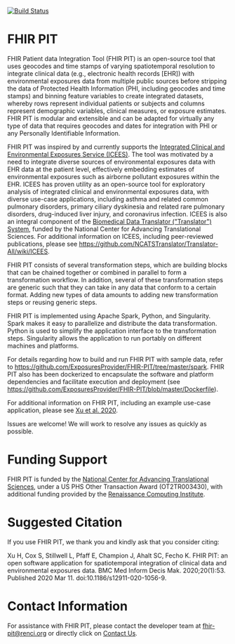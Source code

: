 [![Build Status](https://travis-ci.com/NCATS-Tangerine/FHIR-PIT.svg?branch=master)](https://travis-ci.com/NCATS-Tangerine/FHIR-PIT)

# FHIR PIT

FHIR Patient data Integration Tool (FHIR PIT) is an open-source tool that uses geocodes and time stamps of varying spatiotemporal resolution to integrate clinical data (e.g., electronic health records [EHR]) with environmental exposures data from multiple public sources before stripping the data of Protected Health Information (PHI, including geocodes and time stamps) and binning feature variables to create integrated datasets, whereby rows represent individual patients or subjects and columns represent demographic variables, clinical measures, or exposure estimates. FHIR PIT is modular and extensible and can be adapted for virtually any type of data that requires geocodes and dates for integration with PHI or any Personally Identifiable Information.

FHIR PIT was inspired by and currently supports the [Integrated Clinical and Environmental Exposures Service (ICEES)](https://pubmed.ncbi.nlm.nih.gov/31077269/). The tool was motivated by a need to integrate diverse sources of environmental exposures data with EHR data at the patient level, effectively embedding estimates of environmental exposures such as airborne pollutant exposures within the EHR. ICEES has proven utility as an open-source tool for exploratory analysis of integrated clinical and environmental exposures data, with diverse use-case applications, including asthma and related common pulmonary disorders, primary ciliary dyskinesia and related rare pulmonary disorders, drug-induced liver injury, and coronavirus infection. ICEES is also an integral component of the [Biomedical Data Translator ("Translator") System](https://ncats.nih.gov/research/research-activities/translator/about), funded by the National Center for Advancing Translational Sciences. For additional information on ICEES, including peer-reviewed publications, please see https://github.com/NCATSTranslator/Translator-All/wiki/ICEES.

FHIR PIT consists of several transformation steps, which are building blocks that can be chained together or combined in parallel to form a transformation workflow. In addition, several of these transformation steps are generic such that they can take in any data that conform to a certain format. Adding new types of data amounts to adding new transformation steps or reusing generic steps.

FHIR PIT is implemented using Apache Spark, Python, and Singularity. Spark makes it easy to parallelize and distribute the data transformation. Python is used to simplify the application interface to the transformation steps. Singularity allows the application to run portably on different machines and platforms.

For details regarding how to build and run FHIR PIT with sample data, refer to https://github.com/ExposuresProvider/FHIR-PIT/tree/master/spark. FHIR PIT also has been dockerized to encapsulate the software and platform dependencies and facilitate execution and deployment (see https://github.com/ExposuresProvider/FHIR-PIT/blob/master/Dockerfile).

For additional information on FHIR PIT, including an example use-case application, please see [Xu et al. 2020](https://bmcmedinformdecismak.biomedcentral.com/articles/10.1186/s12911-020-1056-9).

Issues are welcome! We will work to resolve any issues as quickly as possible.

# Funding Support

FHIR PIT is funded by the [National Center for Advancing Translational Sciences](https://ncats.nih.gov/), under a US PHS Other Transaction Award (OT2TR003430), with additional funding provided by the [Renaissance Computing Institute](https://renci.org/).

# Suggested Citation

If you use FHIR PIT, we thank you and kindly ask that you consider citing:

Xu H, Cox S, Stillwell L, Pfaff E, Champion J, Ahalt SC, Fecho K. FHIR PIT: an open software application for spatiotemporal integration of clinical data and environmental exposures data. BMC Med Inform Decis Mak. 2020;20(1):53. Published 2020 Mar 11. doi:10.1186/s12911-020-1056-9.

# Contact Information

For assistance with FHIR PIT, please contact the developer team at fhir-pit@renci.org or directly click on [Contact Us](mailto:fhir-pit@renci.org). 

